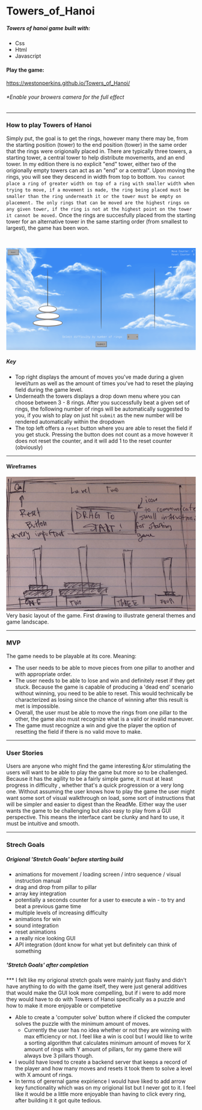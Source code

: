 # Towers_of_Hanoi

##### Towers of hanoi game built with:
- Css
- Html 
- Javascript 

#### Play the game: 
https://westonperkins.github.io/Towers_of_Hanoi/
###### **Enable your browers camera for the full effect*

---

### How to play Towers of Hanoi
Simply put, the goal is to get the rings, however many there may be, from the starting position (tower) to the end position (tower) in the same order that the rings were origionally placed in. There are typically three towers, a starting tower, a central tower to help distribute movements, and an end tower. In my edition there is no explicit "end" tower, either two of the origionally empty towers can act as an "end" or a central". Upon moving the rings, you will see they descend in width from top to bottom. `You cannot place a ring of greater width on top of a ring with smaller width when trying to move, if a movement is made, the ring being placed must be smaller than the ring underneath it or the tower must be empty on placement. The only rings that can be moved are the highest rings on any given tower, if the ring is not at the highest point on the tower it cannot be moved.` Once the rings are succesfully placed from the starting tower for an alternative tower in the same starting order (from smallest to largest), the game has been won. 

<br>

![image](img/gamescreenshotone.png)


##### Key
- Top right displays the amount of moves you've made during a given level/turn as well as the amount of times you've had to reset the playing field during the game level.
- Underneath the towers displays a drop down menu where you can choose between 3 - 8 rings. After you successfully beat a given set of rings, the following number of rings will be automatically suggested to you, if you wish to play on just hit `submit` as the new number will be rendered automatically within the dropdown
-  The top left offers a `reset` button where you are able to reset the field if you get stuck. Pressing the button does not count as a move however it does not reset the counter, and it will add 1 to the reset counter (obviously)

---
#### Wireframes

![image](img/wireframeOne.png)
Very basic layout of the game. First drawing to illustrate general themes and game landscape.


---

### MVP
The game needs to be playable at its core. Meaning:
- The user needs to be able to move pieces from one pillar to another and with appropriate order. 
- The user needs to be able to lose and win and definitely reset if they get stuck. Because the game is capable of producing a 'dead end' scenario without winning, you need to be able to reset. This would technically be characterized as losing since the chance of winning after this result is met is impossible. 
- Overall, the user must be able to move the rings from one pillar to the other, the game also must recognize what is a valid or invalid maneuver. 
- The game must recognize a win and give the player the option of resetting the field if there is no valid move to make.

---

### User Stories
Users are anyone who might find the game interesting &/or stimulating the users will want to be able to play the game but more so to be challenged. Because it has the agility to be a fairly simple game, it must at least progress in difficulty , whether that's a quick progression or a very long one. Without assuming the user knows how to play the game the user might want some sort of visual walkthrough on load, some sort of instructions that will be simpler and easier to digest than the ReadMe. Either way the user wants the game to be challenging but also easy to play from a GUI perspective. This means the interface cant be clunky and hard to use, it must be intuitive and smooth.


--- 
### Strech Goals

##### Origional 'Stretch Goals' before starting build
- animations for movement / loading screen / intro sequence / visual instruction manual
- drag and drop from pillar to pillar
- array key integration
- potentially a seconds counter for a user to execute a win - to try and beat a previous game time
- multiple levels of increasing difficulty
- animations for win
- sound integration
- reset animations
- a really nice looking GUI
- API integration (dont know for what yet but definitely can think of something

##### 'Stretch Goals' after completion
*** I felt like my origional stretch goals were mainly just flashy and didn't have anything to do with the game itself, they were just general additives that would make the GUI look more compelling, but if i were to add more they would have to do with Towers of Hanoi specifically as a puzzle and how to make it more enjoyable or competetive 
   - Able to create a 'computer solve' button where if clicked the computer solves the puzzle with the minimum amount of moves.
        - Currently the user has no idea whether or not they are winning with max efficiency or not. I feel like a win is cool but I would like to write a sorting algorithm that calculates minimum amount of moves for X amount of rings with Y amount of pillars, for my game there will always bve 3 pillars though.
-  I wouild have loved to create a backend server that keeps a record of the player and how many moves and resets it took them to solve a level with X amount of rings.
- In terms of gerernal game expirience I would have liked to add arrow key functionality which was on my origional list but I never got to it. I feel like it would be a little more enjoyable than having to click every ring, after building it it got quite tedious. 
